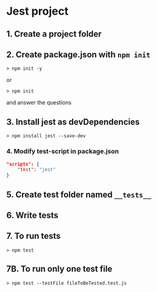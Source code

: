 # Jest project

## 1. Create a project folder

## 2. Create package.json with `npm init`

```shell
> npm init -y
```

or
```shell
> npm init
```

and answer the questions

## 3. Install jest as devDependencies

```shell
> npm install jest --save-dev
```

### 4. Modify test-script in package.json
```json
"scripts": {
    "test": "jest"
}
```

## 5. Create test folder named `__tests__`

## 6. Write tests

## 7. To run tests

```shell
> npm test
```

## 7B. To run only one test file
```shell
> npm test --testFile fileToBeTested.test.js
```


